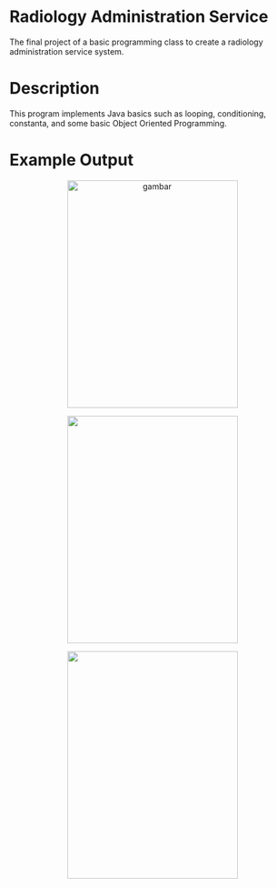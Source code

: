 # Radiology Administration Service
The final project of a basic programming class to create a radiology administration service system.

# Description
This program implements Java basics such as looping, conditioning, constanta, and some basic Object Oriented Programming.

# Example Output
<p align="center">
    <img height="400px" width="300px" src="https://user-images.githubusercontent.com/112854205/226252594-ff520777-3d7b-49e5-825b-adf9883b5d63.png" alt="gambar" />
</p>

<p align="center">
    <img height="400px"  width="300px" src="https://user-images.githubusercontent.com/112854205/226252722-57b5dfaa-678f-4229-9d4d-e15ba2f5ed1c.png" />
</p>

<p align="center">
    <img height="400px"  width="300px" src="https://user-images.githubusercontent.com/112854205/226252756-d9b83712-5dc5-4288-b8a4-2d0b6f205e7b.png" />
</p>


